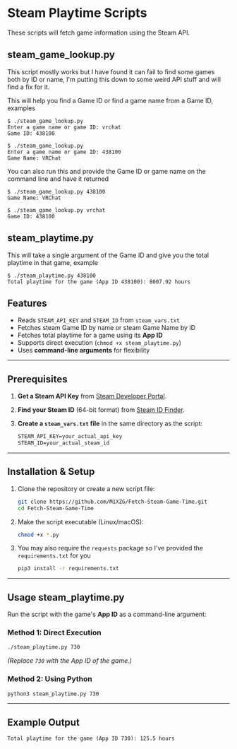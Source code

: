 # Steam Playtime Scripts

These scripts will fetch game information using the Steam API.

## steam_game_lookup.py

This script mostly works but I have found it can fail to find some games both by ID or name, I'm putting this down to some weird API stuff and will find a fix for it.

This will help you find a Game ID or find a game name from a Game ID, examples

```
$ ./steam_game_lookup.py
Enter a game name or game ID: vrchat
Game ID: 438100

$ ./steam_game_lookup.py
Enter a game name or game ID: 438100
Game Name: VRChat
```

You can also run this and provide the Game ID or game name on the command line and have it returned

```
$ ./steam_game_lookup.py 438100
Game Name: VRChat

$ ./steam_game_lookup.py vrchat
Game ID: 438100
```

## steam_playtime.py

This will take a single argument of the Game ID and give you the total playtime in that game, example

```
$ ./steam_playtime.py 438100
Total playtime for the game (App ID 438100): 8007.92 hours
```

## Features
- Reads `STEAM_API_KEY` and `STEAM_ID` from `steam_vars.txt`
- Fetches steam Game ID by name or steam Game Name by ID
- Fetches total playtime for a game using its **App ID**
- Supports direct execution (`chmod +x steam_playtime.py`)
- Uses **command-line arguments** for flexibility

---

## Prerequisites
1. **Get a Steam API Key** from [Steam Developer Portal](https://steamcommunity.com/dev/apikey).
2. **Find your Steam ID** (64-bit format) from [Steam ID Finder](https://steamid.io/).
3. **Create a `steam_vars.txt` file** in the same directory as the script:

   ```txt
   STEAM_API_KEY=your_actual_api_key
   STEAM_ID=your_actual_steam_id
   ```

---

## Installation & Setup
1. Clone the repository or create a new script file:
   ```sh
   git clone https://github.com/M1XZG/Fetch-Steam-Game-Time.git
   cd Fetch-Steam-Game-Time
   ```
2. Make the script executable (Linux/macOS):
   ```sh
   chmod +x *.py
   ```
3. You may also require the `requests` package so I've provided the `requirements.txt` for you
   ```sh
   pip3 install -r requirements.txt
   ```

---

## Usage steam_playtime.py
Run the script with the game's **App ID** as a command-line argument:

### Method 1: Direct Execution
```sh
./steam_playtime.py 730
```
*(Replace `730` with the App ID of the game.)*

### Method 2: Using Python
```sh
python3 steam_playtime.py 730
```

---

## Example Output
```
Total playtime for the game (App ID 730): 125.5 hours
```
